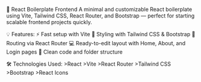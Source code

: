 🚀 React Boilerplate Frontend
A minimal and customizable React boilerplate using Vite, Tailwind CSS, React Router, and Bootstrap — perfect for starting scalable frontend projects quickly.

💡 Features:
⚡ Fast setup with Vite
🎨 Styling with Tailwind CSS & Bootstrap
🔀 Routing via React Router
💻 Ready-to-edit layout with Home, About, and Login pages
🎯 Clean code and folder structure

🛠️ Technologies Used:
          >React
          >Vite
          >React Router
          >Tailwind CSS
          >Bootstrap
          >React Icons